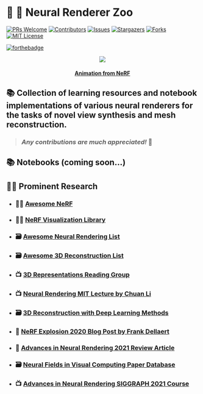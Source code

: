 # :brain: :high_brightness: **Neural Renderer Zoo**

[![PRs Welcome](https://img.shields.io/badge/PRs-welcome-brightgreen.svg?style=for-the-badge)](https://github.com/tensorush/Neural-Renderer-Zoo/pulls)
[![Contributors][contributors-shield]][contributors-url]
[![Issues][issues-shield]][issues-url]
[![Stargazers][stars-shield]][stars-url]
[![Forks][forks-shield]][forks-url]
[![MIT License][license-shield]][license-url]

[![forthebadge](https://forthebadge.com/images/badges/it-works-why.svg)](https://forthebadge.com)

<p align="center">
    <img src="https://user-images.githubusercontent.com/11364490/79932648-f8a1e680-8488-11ea-98fe-c11ec22fc8a1.gif">
</p>

<h4 align="center"> 
    <p><a href="https://www.matthewtancik.com/nerf">Animation from NeRF</a></p>
</h4>

## :books: Collection of learning resources and notebook implementations of various neural renderers for the tasks of novel view synthesis and mesh reconstruction.

> ### _Any contributions are much appreciated!_ :hugs:

## :books: Notebooks (coming soon...)

## :man_scientist: Prominent Research

- ### :man_technologist: [Awesome NeRF](https://github.com/yenchenlin/awesome-NeRF)

- ### :man_technologist: [NeRF Visualization Library](https://github.com/sxyu/nerfvis)

- ### :card_file_box: [Awesome Neural Rendering List](https://github.com/weihaox/awesome-neural-rendering)

- ### :card_file_box: [Awesome 3D Reconstruction List](https://github.com/openMVG/awesome_3DReconstruction_list)

- ### :tv: [3D Representations Reading Group](https://yenchenlin.me/3D-representation-reading/)

- ### :tv: [Neural Rendering MIT Lecture by Chuan Li](https://www.youtube.com/watch?v=BCZ56MU-KhQ&t=1764s)

- ### :card_file_box: [3D Reconstruction with Deep Learning Methods](https://github.com/natowi/3D-Reconstruction-with-Deep-Learning-Methods)

- ### :thought_balloon: [NeRF Explosion 2020 Blog Post by Frank Dellaert](https://dellaert.github.io/NeRF/)

- ### :memo: [Advances in Neural Rendering 2021 Review Article](https://arxiv.org/pdf/2111.05849.pdf)

- ### :card_file_box: [Neural Fields in Visual Computing Paper Database](https://brownvc.github.io/neural-fields-review/)

- ### :tv: [Advances in Neural Rendering SIGGRAPH 2021 Course](https://www.neuralrender.com/)

<!-- MARKDOWN LINKS -->

[contributors-shield]: https://img.shields.io/github/contributors/tensorush/Neural-Renderer-Zoo.svg?style=for-the-badge
[contributors-url]: https://github.com/tensorush/Neural-Renderer-Zoo/graphs/contributors
[issues-shield]: https://img.shields.io/github/issues/tensorush/Neural-Renderer-Zoo.svg?style=for-the-badge
[issues-url]: https://github.com/tensorush/Neural-Renderer-Zoo/issues
[stars-shield]: https://img.shields.io/github/stars/tensorush/Neural-Renderer-Zoo.svg?style=for-the-badge
[stars-url]: https://github.com/tensorush/Neural-Renderer-Zoo/stargazers
[forks-shield]: https://img.shields.io/github/forks/tensorush/Neural-Renderer-Zoo.svg?style=for-the-badge
[forks-url]: https://github.com/tensorush/Neural-Renderer-Zoo/network/members
[license-shield]: https://img.shields.io/github/license/tensorush/Neural-Renderer-Zoo.svg?style=for-the-badge
[license-url]: https://github.com/tensorush/Neural-Renderer-Zoo/blob/master/LICENSE.md
